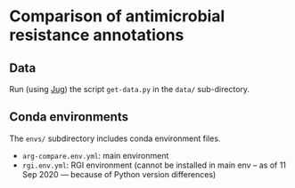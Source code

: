# Comparison of antimicrobial resistance annotations

## Data

Run (using [Jug](http://jug.rtfd.io/)) the script `get-data.py` in the `data/`
sub-directory.

## Conda environments

The `envs/` subdirectory includes conda environment files.

- `arg-compare.env.yml`: main environment
- `rgi.env.yml`: RGI environment (cannot be installed in main env – as of 11
  Sep 2020 — because of Python version differences)
